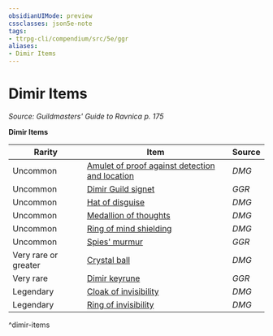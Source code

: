```yaml
---
obsidianUIMode: preview
cssclasses: json5e-note
tags:
- ttrpg-cli/compendium/src/5e/ggr
aliases:
- Dimir Items
---
```

# Dimir Items
*Source: Guildmasters' Guide to Ravnica p. 175* 

**Dimir Items**

| Rarity | Item | Source |
|--------|------|--------|
| Uncommon | [Amulet of proof against detection and location](Інструменти%20ДМ/CLI/items/amulet-of-proof-against-detection-and-location-xdmg.md) | *DMG* |
| Uncommon | [Dimir Guild signet](Інструменти%20ДМ/CLI/items/dimir-guild-signet-ggr.md) | *GGR* |
| Uncommon | [Hat of disguise](Інструменти%20ДМ/CLI/items/hat-of-disguise-xdmg.md) | *DMG* |
| Uncommon | [Medallion of thoughts](Інструменти%20ДМ/CLI/items/medallion-of-thoughts-xdmg.md) | *DMG* |
| Uncommon | [Ring of mind shielding](Інструменти%20ДМ/CLI/items/ring-of-mind-shielding-xdmg.md) | *DMG* |
| Uncommon | [Spies' murmur](Інструменти%20ДМ/CLI/items/spies-murmur-ggr.md) | *GGR* |
| Very rare or greater | [Crystal ball](Інструменти%20ДМ/CLI/items/crystal-ball-xdmg.md) | *DMG* |
| Very rare | [Dimir keyrune](Інструменти%20ДМ/CLI/items/dimir-keyrune-ggr.md) | *GGR* |
| Legendary | [Cloak of invisibility](Інструменти%20ДМ/CLI/items/cloak-of-invisibility-xdmg.md) | *DMG* |
| Legendary | [Ring of invisibility](Інструменти%20ДМ/CLI/items/ring-of-invisibility-xdmg.md) | *DMG* |
^dimir-items